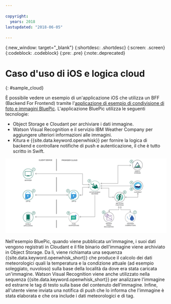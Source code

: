 ```yaml
---

copyright:
  years: 2018
lastupdated: "2018-06-05"

---
```

{:new_window: target="_blank"}
{:shortdesc: .shortdesc}
{:screen: .screen}
{:codeblock: .codeblock}
{:pre: .pre}
{:note:.deprecated}

# Caso d'uso di iOS e logica cloud
{: #sample_cloud}

È possibile vedere un esempio di un'applicazione iOS che utilizza un BFF (Backend For Frontend) tramite l'[applicazione di esempio di condivisione di foto e immagini BluePic](https://github.com/IBM/BluePic). L'applicazione BluePic utilizza le seguenti tecnologie:

* Object Storage e Cloudant per archiviare i dati immagine.
* Watson Visual Recognition e il servizio IBM Weather Company per aggiungere ulteriori informazioni alle immagini.
* Kitura e {{site.data.keyword.openwhisk}} per fornire la logica di backend e controllare notifiche di push e autenticazione, il che è tutto scritto in Swift.

![BluePic](images/cloudlogic.png "Flusso di BluePic")

Nell'esempio BluePic, quando viene pubblicata un'immagine, i suoi dati vengono registrati in Cloudant e il file binario dell'immagine viene archiviato in Object Storage. Da lì, viene richiamata una sequenza {{site.data.keyword.openwhisk_short}} che produce il calcolo dei dati meteorologici quali la temperatura e la condizione attuale (ad esempio soleggiato, nuvoloso) sulla base della località da dove era stata caricata un'immagine. Watson Visual Recognition viene anche utilizzato nella sequenza {{site.data.keyword.openwhisk_short}} per analizzare l'immagine ed estrarre le tag di testo sulla base del contenuto dell'immagine. Infine, all'utente viene inviata una notifica di push che lo informa che l'immagine è stata elaborata e che ora include i dati meteorologici e di tag.

